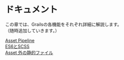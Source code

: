 # ドキュメント
この章では、Grailsの各機能をそれぞれ詳細に解説します。  
（随時追加していきます。）

[Asset Pipeline](asset-pipeline/index.md)  
[ES6とSCSS](asset-pipeline/additional.md)  
[Asset 外の静的ファイル](asset-pipeline/outer.md)  